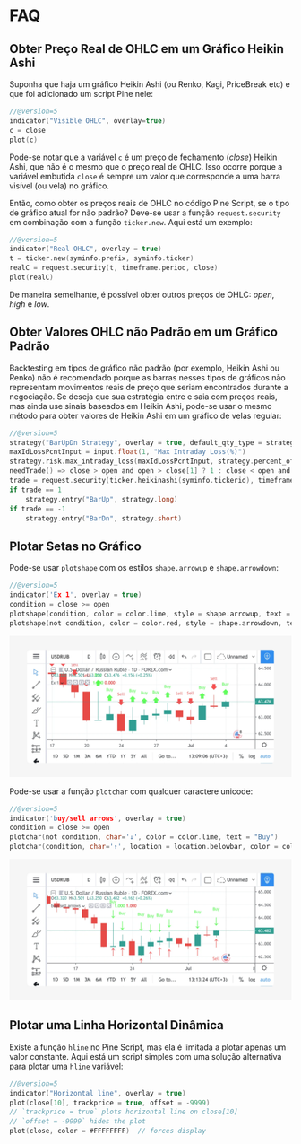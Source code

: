 
# FAQ

## Obter Preço Real de OHLC em um Gráfico Heikin Ashi

Suponha que haja um gráfico Heikin Ashi (ou Renko, Kagi, PriceBreak etc) e que foi adicionado um script Pine nele:

```c
//@version=5
indicator("Visible OHLC", overlay=true)
c = close
plot(c)
```

Pode-se notar que a variável `c` é um preço de fechamento (_close_) Heikin Ashi, que não é o mesmo que o preço real de OHLC. Isso ocorre porque a variável embutida `close` é sempre um valor que corresponde a uma barra visível (ou vela) no gráfico.

Então, como obter os preços reais de OHLC no código Pine Script, se o tipo de gráfico atual for não padrão? Deve-se usar a função `request.security` em combinação com a função `ticker.new`. Aqui está um exemplo:

```c
//@version=5
indicator("Real OHLC", overlay = true)
t = ticker.new(syminfo.prefix, syminfo.ticker)
realC = request.security(t, timeframe.period, close)
plot(realC)
```

De maneira semelhante, é possível obter outros preços de OHLC: _open_, _high_ e _low_.

## Obter Valores OHLC não Padrão em um Gráfico Padrão

Backtesting em tipos de gráfico não padrão (por exemplo, Heikin Ashi ou Renko) não é recomendado porque as barras nesses tipos de gráficos não representam movimentos reais de preço que seriam encontrados durante a negociação. Se deseja que sua estratégia entre e saia com preços reais, mas ainda use sinais baseados em Heikin Ashi, pode-se usar o mesmo método para obter valores de Heikin Ashi em um gráfico de velas regular:

```c
//@version=5
strategy("BarUpDn Strategy", overlay = true, default_qty_type = strategy.percent_of_equity, default_qty_value = 10)
maxIdLossPcntInput = input.float(1, "Max Intraday Loss(%)")
strategy.risk.max_intraday_loss(maxIdLossPcntInput, strategy.percent_of_equity)
needTrade() => close > open and open > close[1] ? 1 : close < open and open < close[1] ? -1 : 0
trade = request.security(ticker.heikinashi(syminfo.tickerid), timeframe.period, needTrade())
if trade == 1
    strategy.entry("BarUp", strategy.long)
if trade == -1
    strategy.entry("BarDn", strategy.short)
```

## Plotar Setas no Gráfico

Pode-se usar `plotshape` com os estilos `shape.arrowup` e `shape.arrowdown`:

```c
//@version=5
indicator('Ex 1', overlay = true)
condition = close >= open
plotshape(condition, color = color.lime, style = shape.arrowup, text = "Buy")
plotshape(not condition, color = color.red, style = shape.arrowdown, text = "Sell")
```

![Plotar setas no gráfico 01](./imgs/Buy_sell_chart1.CyNH3Z6U_2g4dui.webp)

Pode-se usar a função `plotchar` com qualquer caractere unicode:

```c
//@version=5
indicator('buy/sell arrows', overlay = true)
condition = close >= open
plotchar(not condition, char='↓', color = color.lime, text = "Buy")
plotchar(condition, char='↑', location = location.belowbar, color = color.red, text = "Sell")
```

![Plotar setas no gráfico 02](./imgs/Buy_sell_chart2.bwHf9rIu_dfdYz.webp)

## Plotar uma Linha Horizontal Dinâmica

Existe a função `hline` no Pine Script, mas ela é limitada a plotar apenas um valor constante. Aqui está um script simples com uma solução alternativa para plotar uma `hline` variável:

```c
//@version=5
indicator("Horizontal line", overlay = true)
plot(close[10], trackprice = true, offset = -9999)
// `trackprice = true` plots horizontal line on close[10]
// `offset = -9999` hides the plot
plot(close, color = #FFFFFFFF)  // forces display
```

<!-- ## Plotar uma Linha Vertical sob Condição

```c
//@version=5
indicator("Vertical line", overlay = true, scale = scale.none)
// scale.none means do not resize the chart to fit this plot
// if the bar being evaluated is the last baron the chart (the most recent bar), then cond is true
cond = barstate.islast
// when cond is true, plot a histogram with a line with height value of 100,000,000,000,000,000,000.00
// (10 to the power of 20)
// when cond is false, plot no numeric value (nothing is plotted)
// use the style of histogram, a vertical bar
plot(cond ? 10e20 : na, style = plot.style_histogram)
```

## Acessar o Valor Anterior

```c
//@version=5
//...
s = 0.0
s := nz(s[1]) // Accessing previous values
if (condition)
    s := s + 1
```

## Obter a Máxima de 5 Dias

Olha para trás 5 dias a partir da barra atual, encontra a barra mais alta, plota um caractere estrela nesse nível de preço acima da barra atual

![Obter a máxima de 5 dias](./imgs/Wiki_howto_range_analysis.BO6M_QVQ_ZvUgTy.webp)

```c
//@version=5
indicator("High of last 5 days", overlay = true)

// Milliseconds in 5 days: millisecs * secs * mins * hours * days
MS_IN_5DAYS = 1000 * 60 * 60 * 24 * 5

// The range check begins 5 days from the current time.
leftBorder = timenow - time < MS_IN_5DAYS
// The range ends on the last bar of the chart.
rightBorder = barstate.islast

// ————— Keep track of highest `high` during the range.
// Intialize `maxHi` with `var` on bar zero only.
// This way, its value is preserved, bar to bar.
var float maxHi = na
if leftBorder
    if not leftBorder[1]
        // Range's first bar.
        maxHi := high
    else if not rightBorder
        // On other bars in the range, track highest `high`.
        maxHi := math.max(maxHi, high)

// Plot level of the highest `high` on the last bar.
plotchar(rightBorder ? maxHi : na, "Level", "—", location.absolute, size = size.normal)
// When in range, color the background.
bgcolor(leftBorder and not rightBorder ? color.new(color.aqua, 70) : na)
```

## Contar Barras em um Conjunto de Dados

Obter uma contagem de todas as barras no conjunto de dados carregado. Pode ser útil para calcular períodos de retrocesso flexíveis com base no número de barras.

```c
//@version=5
indicator("Bar Count", overlay = true, scale = scale.none)
plot(bar_index + 1, style = plot.style_histogram)
```

## Enumerar Barras em um Dia

```c
//@version=5
indicator("My Script", overlay = true, scale = scale.none)

isNewDay() =>
    d = dayofweek
    na(d[1]) or d != d[1]

plot(ta.barssince(isNewDay()), style = plot.style_cross)
```

## Encontrar os Valores Mais Altos e Mais Baixos para todo o Conjunto de Dados

```c
//@version=5
indicator("", "", true)

allTimetHi(source) =>
    var atHi = source
    atHi := math.max(atHi, source)

allTimetLo(source) =>
    var atLo = source
    atLo := math.min(atLo, source)

plot(allTimetHi(close), "ATH", color.green)
plot(allTimetLo(close), "ATL", color.red)
```

## Consultar o último valor não-_na_

Use o script abaixo para evitar lacunas em uma série:

```c
//@version=5
indicator("")
series = close >= open ? close : na
vw = fixnan(series)
plot(series, style = plot.style_linebr, color = color.red)  // series has na values
plot(vw)  // all na values are replaced with the last non-empty value
``` -->
